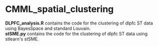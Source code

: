 # CMML_spatial_clustering
**DLPFC_analysis.R** contains the code for the clustering of dlpfc ST data using BayesSpace and standard Louvain.  
**stSME.py** contains the code for the clustering of dlpfc ST data using stlearn's stSME.
